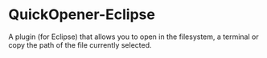 QuickOpener-Eclipse
===================

A plugin (for Eclipse) that allows you to open in the filesystem, a terminal or copy the path of the file currently selected.